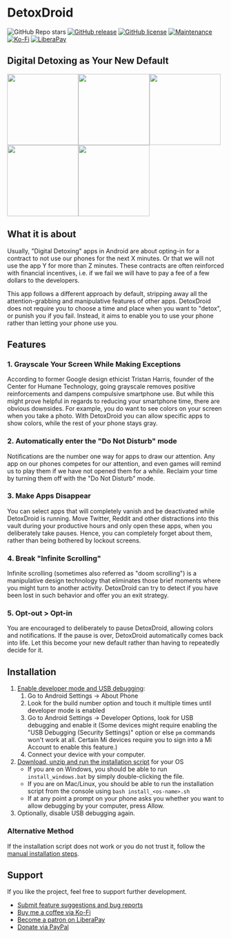 # DetoxDroid

![GitHub Repo stars](https://img.shields.io/github/stars/flxapps/DetoxDroid)
[![GitHub release](https://img.shields.io/github/release/flxapps/DetoxDroid.svg)](https://github.com/flxapps/DetoxDroid/releases/) [![GitHub license](https://img.shields.io/github/license/flxapps/DetoxDroid.svg)](https://github.com/flxapps/DetoxDroid/blob/master/LICENSE) [![Maintenance](https://img.shields.io/badge/Maintained%3F-yes-green.svg)](https://github.com/flxapps/DetoxDroid/graphs/commit-activity) [![Ko-Fi](https://img.shields.io/static/v1?label=Buy%20me%20a%20coffee&message=3%20EUR&color=red)](https://ko-fi.com/flxapps/3) [![LiberaPay](https://img.shields.io/liberapay/receives/DetoxDroid)](https://liberapay.com/DetoxDroid) 

## Digital Detoxing as Your New Default

<img src="/fastlane/metadata/android/en-US/images/phoneScreenshots/1.jpg" width="165" /><img src="/fastlane/metadata/android/en-US/images/phoneScreenshots/2.jpg" width="165" /><img src="/fastlane/metadata/android/en-US/images/phoneScreenshots/3.jpg" width="165" /><img src="/fastlane/metadata/android/en-US/images/phoneScreenshots/4.jpg" width="165" /><img src="/fastlane/metadata/android/en-US/images/phoneScreenshots/5.jpg" width="165" />

## What it is about

Usually, "Digital Detoxing" apps in Android are about opting-in for a contract to not use our phones for the next X minutes. Or that we will not use the app Y for more than Z minutes. These contracts are often reinforced with financial incentives, i.e. if we fail we will have to pay a fee of a few dollars to the developers.

This app follows a different approach by default, stripping away all the attention-grabbing and manipulative features of other apps. DetoxDroid does not require you to choose a time and place when you want to "detox", or punish you if you fail. Instead, it aims to enable you to use your phone rather than letting your phone use you.

## Features

### 1. Grayscale Your Screen While Making Exceptions
According to former Google design ethicist Tristan Harris, founder of the Center for Humane Technology, going grayscale removes positive reinforcements and dampens compulsive smartphone use. But while this might prove helpful in regards to reducing your smartphone time, there are obvious downsides. For example, you do want to see colors on your screen when you take a photo. With DetoxDroid you can allow specific apps to show colors, while the rest of your phone stays gray.

### 2. Automatically enter the "Do Not Disturb" mode
Notifications are the number one way for apps to draw our attention. Any app on our phones competes for our attention, and even games will remind us to play them if we have not opened them for a while. Reclaim your time by turning them off with the "Do Not Disturb" mode.

### 3. Make Apps Disappear
You can select apps that will completely vanish and be deactivated while DetoxDroid is running. Move Twitter, Reddit and other distractions into this vault during your productive hours and only open these apps, when you deliberately take pauses. Hence, you can completely forget about them, rather than being bothered by lockout screens.

### 4. Break "Infinite Scrolling"
Infinite scrolling (sometimes also referred as "doom scrolling") is a manipulative design technology that eliminates those brief moments where you might turn to another activity. DetoxDroid can try to detect if you have been lost in such behavior and offer you an exit strategy.

### 5. Opt-out > Opt-in
You are encouraged to deliberately to pause DetoxDroid, allowing colors and notifications. If the pause is over, DetoxDroid automatically comes back into life. Let this become your new default rather than having to repeatedly decide for it.

## Installation
1. [Enable developer mode and USB debugging](https://www.youtube.com/watch?v=0usgePpr8_Y):
    1. Go to Android Settings → About Phone
    2. Look for the build number option and touch it multiple times until developer mode is enabled
    3. Go to Android Settings → Developer Options, look for USB debugging and enable it
    (Some devices might require enabling the "USB Debugging (Security Settings)" option or else `pm` commands won't work at all. Certain Mi devices require you to sign into a Mi Account to enable this feature.)
    4. Connect your device with your computer.
2. [Download, unzip and run the installation script](https://downgit.github.io/#/home?url=https://github.com/flxapps/DetoxDroid/tree/master/install) for your OS
    - If you are on Windows, you should be able to run `install_windows.bat` by simply double-clicking the file.
    - If you are on Mac/Linux, you should be able to run the installation script from the console using `bash install_<os-name>.sh`
    - If at any point a prompt on your phone asks you whether you want to allow debugging by your computer, press Allow.
3. Optionally, disable USB debugging again.

### Alternative Method
If the installation script does not work or you do not trust it, follow the [manual installation steps](https://github.com/flxapps/DetoxDroid/wiki/Manual-Installation).

## Support
If you like the project, feel free to support further development.
- [Submit feature suggestions and bug reports](https://github.com/flxapps/DetoxDroid/issues/new)
- [Buy me a coffee via Ko-Fi](https://ko-fi.com/flxapps)
- [Become a patron on LiberaPay](https://liberapay.com/DetoxDroid/donate)
- [Donate via PayPal](https://www.paypal.com/donate/?cmd=_s-xclick&hosted_button_id=K6T2HPXE7HQBG)
